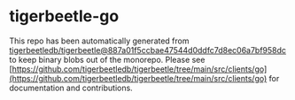 # tigerbeetle-go
This repo has been automatically generated from [tigerbeetledb/tigerbeetle@887a01f5ccbae47544d0ddfc7d8ec06a7bf958dc](https://github.com/tigerbeetledb/tigerbeetle/commit/887a01f5ccbae47544d0ddfc7d8ec06a7bf958dc) to keep binary blobs out of the monorepo. Please see [https://github.com/tigerbeetledb/tigerbeetle/tree/main/src/clients/go](https://github.com/tigerbeetledb/tigerbeetle/tree/main/src/clients/go) for documentation and contributions.
